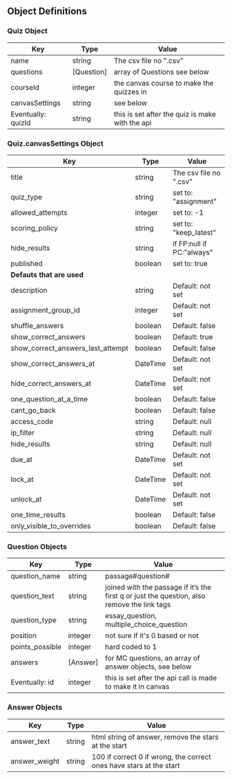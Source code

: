 
## Object Definitions

### Quiz Object

| Key                | Type       | Value                                           |
|--------------------|------------|-------------------------------------------------|
| name               | string     | The csv file no ".csv"                          |
| questions          | [Question] | array of Questions see below                    |
| courseId           | integer    | the canvas course to make the quizzes in        |
| canvasSettings     | string     | see below                                       |
| Eventually: quizId | string     | this is set after the quiz is make with the api |



### Quiz.canvasSettings Object

| Key                               | Type     | Value                     |
|-----------------------------------|----------|---------------------------|
| title                             | string   | The csv file no ".csv"    |
| quiz_type                         | string   | set to: "assignment"      |
| allowed_attempts                  | integer  | set to: -1                |
| scoring_policy                    | string   | set to: "keep_latest"     |
| hide_results                      | string   | if FP:null if PC:"always" |
| published                         | boolean  | set to: true              |
| **Defauts that are used**         |          |                           |
| description                       | string   | Default: not set          |
| assignment_group_id               | integer  | Default: not set          |
| shuffle_answers                   | boolean  | Default: false            |
| show_correct_answers              | boolean  | Default: true             |
| show_correct_answers_last_attempt | boolean  | Default: false            |
| show_correct_answers_at           | DateTime | Default: not set          |
| hide_correct_answers_at           | DateTime | Default: not set          |
| one_question_at_a_time            | boolean  | Default: false            |
| cant_go_back                      | boolean  | Default: false            |
| access_code                       | string   | Default: null             |
| ip_filter                         | string   | Default: null             |
| hide_results                      | string   | Default: null             |
| due_at                            | DateTime | Default: not set          |
| lock_at                           | DateTime | Default: not set          |
| unlock_at                         | DateTime | Default: not set          |
| one_time_results                  | boolean  | Default: false            |
| only_visible_to_overrides         | boolean  | Default: false            |

### Question Objects
| Key             | Type     | Value                                                                                       |
|---------------- |----------|---------------------------------------------------------------------------------------------|
| question_name   | string   | passage#question#                                                                           |
| question_text   | string   | joined with the passage if it’s the first q or just the question, also remove the link tags |
| question_type   | string   | essay_question,  multiple_choice_question                                                   |
| position        | integer  | not sure if it's 0 based or not                                                             |
| points_possible | integer  | hard coded to 1                                                                             |
| answers         | [Answer] | for MC questions, an array of answer objects, see below                                     |
| Eventually: id    | integer  | this is set after the api call is made to make it in canvas                               |

### Answer Objects
| Key           | Type     | Value                     |
|---------------|----------|---------------------------|
| answer_text   | string   | html string of answer, remove the stars at the start |
| answer_weight | string   | 100 if correct 0 if wrong, the correct ones have stars at the start |
